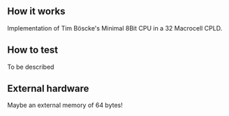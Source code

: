 <!---

This file is used to generate your project datasheet. Please fill in the information below and delete any unused
sections.

You can also include images in this folder and reference them in the markdown. Each image must be less than
512 kb in size, and the combined size of all images must be less than 1 MB.
-->

## How it works

Implementation of Tim Böscke's Minimal 8Bit CPU in a 32 Macrocell CPLD.


## How to test

To be described


## External hardware

Maybe an external memory of 64 bytes!

